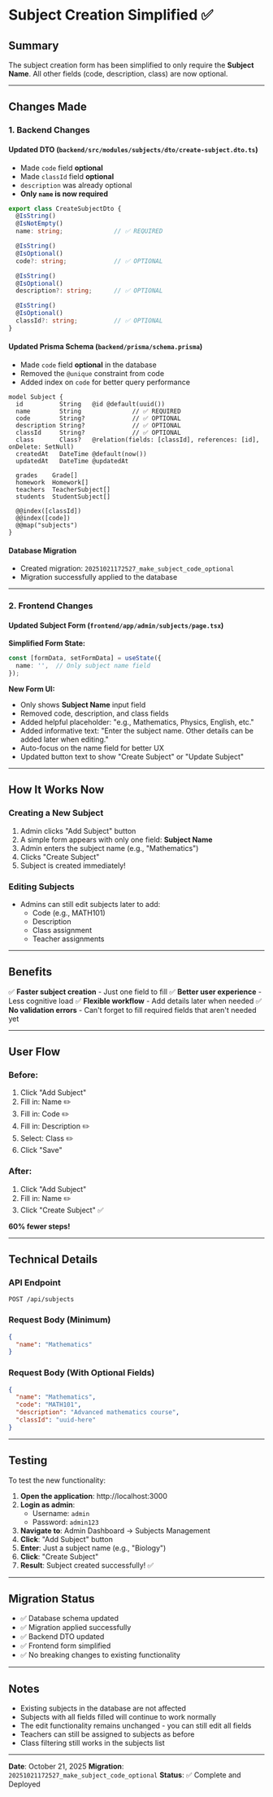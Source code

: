# Subject Creation Simplified ✅

## Summary
The subject creation form has been simplified to only require the **Subject Name**. All other fields (code, description, class) are now optional.

---

## Changes Made

### 1. Backend Changes

#### Updated DTO (`backend/src/modules/subjects/dto/create-subject.dto.ts`)
- Made `code` field **optional**
- Made `classId` field **optional**
- `description` was already optional
- **Only `name` is now required**

```typescript
export class CreateSubjectDto {
  @IsString()
  @IsNotEmpty()
  name: string;              // ✅ REQUIRED

  @IsString()
  @IsOptional()
  code?: string;             // ✅ OPTIONAL

  @IsString()
  @IsOptional()
  description?: string;      // ✅ OPTIONAL

  @IsString()
  @IsOptional()
  classId?: string;          // ✅ OPTIONAL
}
```

#### Updated Prisma Schema (`backend/prisma/schema.prisma`)
- Made `code` field **optional** in the database
- Removed the `@unique` constraint from code
- Added index on `code` for better query performance

```prisma
model Subject {
  id          String   @id @default(uuid())
  name        String              // ✅ REQUIRED
  code        String?             // ✅ OPTIONAL
  description String?             // ✅ OPTIONAL
  classId     String?             // ✅ OPTIONAL
  class       Class?   @relation(fields: [classId], references: [id], onDelete: SetNull)
  createdAt   DateTime @default(now())
  updatedAt   DateTime @updatedAt

  grades    Grade[]
  homework  Homework[]
  teachers  TeacherSubject[]
  students  StudentSubject[]

  @@index([classId])
  @@index([code])
  @@map("subjects")
}
```

#### Database Migration
- Created migration: `20251021172527_make_subject_code_optional`
- Migration successfully applied to the database

---

### 2. Frontend Changes

#### Updated Subject Form (`frontend/app/admin/subjects/page.tsx`)

**Simplified Form State:**
```typescript
const [formData, setFormData] = useState({
  name: '',  // Only subject name field
});
```

**New Form UI:**
- Only shows **Subject Name** input field
- Removed code, description, and class fields
- Added helpful placeholder: "e.g., Mathematics, Physics, English, etc."
- Added informative text: "Enter the subject name. Other details can be added later when editing."
- Auto-focus on the name field for better UX
- Updated button text to show "Create Subject" or "Update Subject"

---

## How It Works Now

### Creating a New Subject

1. Admin clicks "Add Subject" button
2. A simple form appears with only one field: **Subject Name**
3. Admin enters the subject name (e.g., "Mathematics")
4. Clicks "Create Subject"
5. Subject is created immediately!

### Editing Subjects

- Admins can still edit subjects later to add:
  - Code (e.g., MATH101)
  - Description
  - Class assignment
  - Teacher assignments

---

## Benefits

✅ **Faster subject creation** - Just one field to fill
✅ **Better user experience** - Less cognitive load
✅ **Flexible workflow** - Add details later when needed
✅ **No validation errors** - Can't forget to fill required fields that aren't needed yet

---

## User Flow

### Before:
1. Click "Add Subject"
2. Fill in: Name ✏️
3. Fill in: Code ✏️
4. Fill in: Description ✏️
5. Select: Class ✏️
6. Click "Save"

### After:
1. Click "Add Subject"
2. Fill in: Name ✏️
3. Click "Create Subject" ✅

**60% fewer steps!**

---

## Technical Details

### API Endpoint
```
POST /api/subjects
```

### Request Body (Minimum)
```json
{
  "name": "Mathematics"
}
```

### Request Body (With Optional Fields)
```json
{
  "name": "Mathematics",
  "code": "MATH101",
  "description": "Advanced mathematics course",
  "classId": "uuid-here"
}
```

---

## Testing

To test the new functionality:

1. **Open the application**: http://localhost:3000
2. **Login as admin**:
   - Username: `admin`
   - Password: `admin123`
3. **Navigate to**: Admin Dashboard → Subjects Management
4. **Click**: "Add Subject" button
5. **Enter**: Just a subject name (e.g., "Biology")
6. **Click**: "Create Subject"
7. **Result**: Subject created successfully! ✅

---

## Migration Status

- ✅ Database schema updated
- ✅ Migration applied successfully
- ✅ Backend DTO updated
- ✅ Frontend form simplified
- ✅ No breaking changes to existing functionality

---

## Notes

- Existing subjects in the database are not affected
- Subjects with all fields filled will continue to work normally
- The edit functionality remains unchanged - you can still edit all fields
- Teachers can still be assigned to subjects as before
- Class filtering still works in the subjects list

---

**Date**: October 21, 2025
**Migration**: `20251021172527_make_subject_code_optional`
**Status**: ✅ Complete and Deployed

